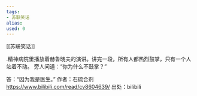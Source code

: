 ```yaml
---
tags: 
- 苏联笑话 
alias:
used: 0
---
```

[[苏联笑话]]

.精神病院里播放着赫鲁晓夫的演讲。讲完一段，所有人都热烈鼓掌，只有一个人站着不动。 旁人问道：“你为什么不鼓掌？”

答：“因为我是医生。” 作者：石硫合剂 https://www.bilibili.com/read/cv8604639/ 出处：bilibili

